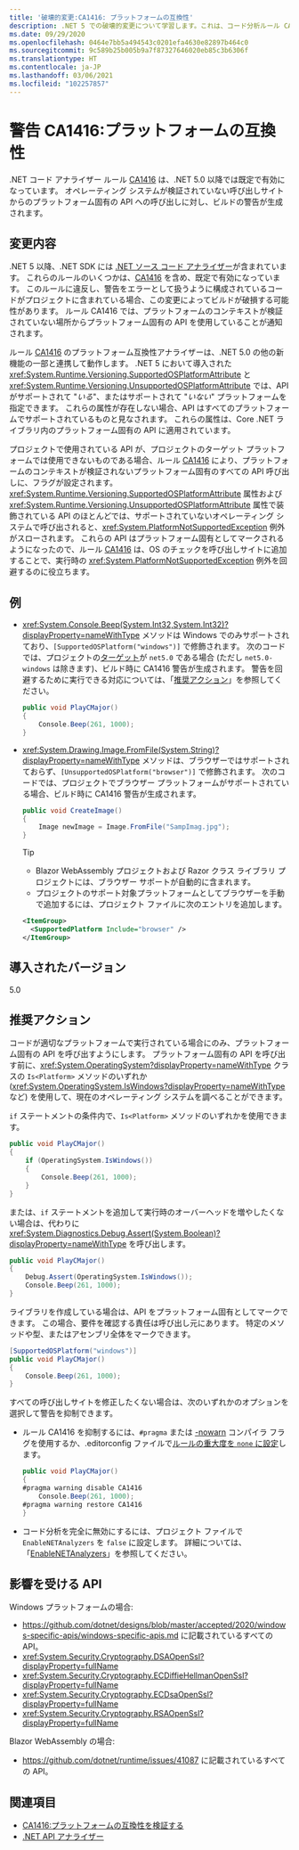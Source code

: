 ```yaml
---
title: '破壊的変更:CA1416: プラットフォームの互換性'
description: .NET 5 での破壊的変更について学習します。これは、コード分析ルール CA1416 の有効化によって発生します。
ms.date: 09/29/2020
ms.openlocfilehash: 0464e7bb5a494543c0201efa4630e82897b464c0
ms.sourcegitcommit: 9c589b25b005b9a7f87327646020eb85c3b6306f
ms.translationtype: HT
ms.contentlocale: ja-JP
ms.lasthandoff: 03/06/2021
ms.locfileid: "102257857"
---
```

# <a name="warning-ca1416-platform-compatibility"></a>警告 CA1416:プラットフォームの互換性

.NET コード アナライザー ルール [CA1416](/visualstudio/code-quality/ca1416) は、.NET 5.0 以降では既定で有効になっています。 オペレーティング システムが検証されていない呼び出しサイトからのプラットフォーム固有の API への呼び出しに対し、ビルドの警告が生成されます。

## <a name="change-description"></a>変更内容

.NET 5 以降、.NET SDK には [.NET ソース コード アナライザー](../../../../fundamentals/code-analysis/overview.md)が含まれています。 これらのルールのいくつかは、[CA1416](/visualstudio/code-quality/ca1416) を含め、既定で有効になっています。 このルールに違反し、警告をエラーとして扱うように構成されているコードがプロジェクトに含まれている場合、この変更によってビルドが破損する可能性があります。 ルール CA1416 では、プラットフォームのコンテキストが検証されていない場所からプラットフォーム固有の API を使用していることが通知されます。

ルール [CA1416](/visualstudio/code-quality/ca1416) のプラットフォーム互換性アナライザーは、.NET 5.0 の他の新機能の一部と連携して動作します。 .NET 5 において導入された <xref:System.Runtime.Versioning.SupportedOSPlatformAttribute> と <xref:System.Runtime.Versioning.UnsupportedOSPlatformAttribute> では、API がサポートされて "*いる*"、またはサポートされて "*いない*" プラットフォームを指定できます。 これらの属性が存在しない場合、API はすべてのプラットフォームでサポートされているものと見なされます。 これらの属性は、Core .NET ライブラリ内のプラットフォーム固有の API に適用されています。

プロジェクトで使用されている API が、プロジェクトのターゲット プラットフォームでは使用できないものである場合、ルール [CA1416](/visualstudio/code-quality/ca1416) により、プラットフォームのコンテキストが検証されないプラットフォーム固有のすべての API 呼び出しに、フラグが設定されます。 <xref:System.Runtime.Versioning.SupportedOSPlatformAttribute> 属性および <xref:System.Runtime.Versioning.UnsupportedOSPlatformAttribute> 属性で装飾されている API のほとんどでは、サポートされていないオペレーティング システムで呼び出されると、<xref:System.PlatformNotSupportedException> 例外がスローされます。 これらの API はプラットフォーム固有としてマークされるようになったので、ルール [CA1416](/visualstudio/code-quality/ca1416) は、OS のチェックを呼び出しサイトに追加することで、実行時の <xref:System.PlatformNotSupportedException> 例外を回避するのに役立ちます。

## <a name="examples"></a>例

- <xref:System.Console.Beep(System.Int32,System.Int32)?displayProperty=nameWithType> メソッドは Windows でのみサポートされており、`[SupportedOSPlatform("windows")]` で修飾されます。 次のコードでは、プロジェクトの[ターゲット](../../../../standard/frameworks.md)が `net5.0` である場合 (ただし `net5.0-windows` は除きます)、ビルド時に CA1416 警告が生成されます。 警告を回避するために実行できる対応については、「[推奨アクション](#recommended-action)」を参照してください。

  ```csharp
  public void PlayCMajor()
  {
      Console.Beep(261, 1000);
  }
  ```

- <xref:System.Drawing.Image.FromFile(System.String)?displayProperty=nameWithType> メソッドは、ブラウザーではサポートされておらず、`[UnsupportedOSPlatform("browser")]` で修飾されます。 次のコードでは、プロジェクトでブラウザー プラットフォームがサポートされている場合、ビルド時に CA1416 警告が生成されます。

  ```csharp
  public void CreateImage()
  {
      Image newImage = Image.FromFile("SampImag.jpg");
  }
  ```

  > [!TIP]
  >
  > - Blazor WebAssembly プロジェクトおよび Razor クラス ライブラリ プロジェクトには、ブラウザー サポートが自動的に含まれます。
  > - プロジェクトのサポート対象プラットフォームとしてブラウザーを手動で追加するには、プロジェクト ファイルに次のエントリを追加します。
  >
  >  ```xml
  >  <ItemGroup>
  >    <SupportedPlatform Include="browser" />
  >  </ItemGroup>
  >  ```

## <a name="version-introduced"></a>導入されたバージョン

5.0

## <a name="recommended-action"></a>推奨アクション

コードが適切なプラットフォームで実行されている場合にのみ、プラットフォーム固有の API を呼び出すようにします。 プラットフォーム固有の API を呼び出す前に、<xref:System.OperatingSystem?displayProperty=nameWithType> クラスの `Is<Platform>` メソッドのいずれか (<xref:System.OperatingSystem.IsWindows?displayProperty=nameWithType> など) を使用して、現在のオペレーティング システムを調べることができます。

`if` ステートメントの条件内で、`Is<Platform>` メソッドのいずれかを使用できます。

```csharp
public void PlayCMajor()
{
    if (OperatingSystem.IsWindows())
    {
        Console.Beep(261, 1000);
    }
}
```

または、`if` ステートメントを追加して実行時のオーバーヘッドを増やしたくない場合は、代わりに <xref:System.Diagnostics.Debug.Assert(System.Boolean)?displayProperty=nameWithType> を呼び出します。

```csharp
public void PlayCMajor()
{
    Debug.Assert(OperatingSystem.IsWindows());
    Console.Beep(261, 1000);
}
```

ライブラリを作成している場合は、API をプラットフォーム固有としてマークできます。 この場合、要件を確認する責任は呼び出し元にあります。 特定のメソッドや型、またはアセンブリ全体をマークできます。

```csharp
[SupportedOSPlatform("windows")]
public void PlayCMajor()
{
    Console.Beep(261, 1000);
}
```

すべての呼び出しサイトを修正したくない場合は、次のいずれかのオプションを選択して警告を抑制できます。

- ルール CA1416 を抑制するには、`#pragma` または [-nowarn](../../../../csharp/language-reference/compiler-options/nowarn-compiler-option.md) コンパイラ フラグを使用するか、.editorconfig ファイルで[ルールの重大度を `none` に設定](../../../../fundamentals/code-analysis/configuration-options.md#severity-level)します。

  ```csharp
  public void PlayCMajor()
  {
  #pragma warning disable CA1416
      Console.Beep(261, 1000);
  #pragma warning restore CA1416
  }
  ```

- コード分析を完全に無効にするには、プロジェクト ファイルで `EnableNETAnalyzers` を `false` に設定します。 詳細については、「[EnableNETAnalyzers](../../../project-sdk/msbuild-props.md#enablenetanalyzers)」を参照してください。

## <a name="affected-apis"></a>影響を受ける API

Windows プラットフォームの場合:

- <https://github.com/dotnet/designs/blob/master/accepted/2020/windows-specific-apis/windows-specific-apis.md> に記載されているすべての API。
- <xref:System.Security.Cryptography.DSAOpenSsl?displayProperty=fullName>
- <xref:System.Security.Cryptography.ECDiffieHellmanOpenSsl?displayProperty=fullName>
- <xref:System.Security.Cryptography.ECDsaOpenSsl?displayProperty=fullName>
- <xref:System.Security.Cryptography.RSAOpenSsl?displayProperty=fullName>

Blazor WebAssembly の場合:

- <https://github.com/dotnet/runtime/issues/41087> に記載されているすべての API。

<!--

### Affected APIs

- ``

### Category

- Code analysis
- Core .NET libraries

-->

## <a name="see-also"></a>関連項目

- [CA1416:プラットフォームの互換性を検証する](/visualstudio/code-quality/ca1416)
- [.NET API アナライザー](../../../../standard/analyzers/api-analyzer.md)

